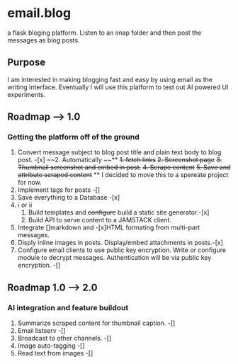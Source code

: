 # email.blog
a flask bloging platform. Listen to an imap folder and then post the messages as blog posts.

## Purpose
I am interested in making blogging fast and easy by using email as the writing interface. Eventually I will use this platform to test out AI powered UI experiments.

## Roadmap --> 1.0 
### Getting the platform off of the ground
1. Convert message subject to blog post title and plain text body to blog post. -[x]
~~2. Automatically ~~**
   ~~1. fetch links~~
   ~~2. Screenshot page~~
  ~~3. Thumbnail screenshot and embed in post.~~
  ~~4. Scrape content~~
   ~~5. Save and attribute scraped content~~
   ** I decided to move this to a spereate project for now.
3. Implement tags for posts -[]
4. Save everything to a Database -[x]
5. i or ii
    1. Build templates and ~~configure~~ build a static site generator.-[x]
    2. Build API to serve content to a JAMSTACK client.
6. Integrate []markdown and -[x]HTML formating from multi-part messages.
7. Disply inline images in posts. Display/embed attachments in posts.-[x]
8. Configure email clients to use public key encryption. Write or configure module to decrypt messages. Authentication will be via public key encryption. -[]

## Roadmap 1.0 --> 2.0
### AI integration and feature buildout
1. Summarize scraped content for thumbnail caption. -[]
2. Email listserv -[]
3. Broadcast to other channels. -[]
4. Image auto-tagging -[]
5. Read text from images -[]
